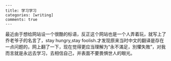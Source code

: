 ```
---
title: 学习学习
categories: [writing]
comments: true
---
```

最近由于想给网站设一个很酷的标语，反正这个网站也是一个人弄着玩，就写上了乔老爷子的名言了，stay hungry,stay foolish.才发现原来当时中文的翻译是存在一点问题的，网上翻了一下，现在觉得更应当理解为“永不滿足，別懼失敗”，对我而言就是永远去学习，去相信自己，并表面不要畏惧世人的眼光。